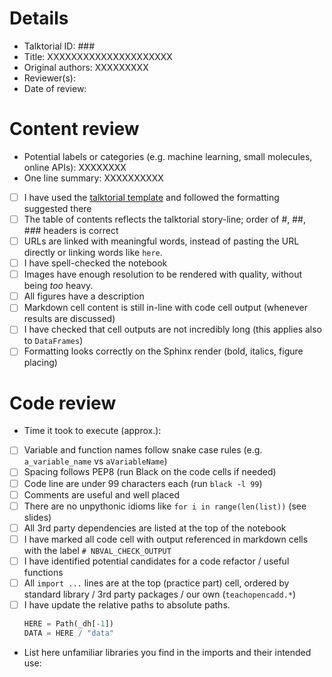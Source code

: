 <!-- Talktorial review template -->
<!-- Thank you very much for helping us improve TeachOpenCADD! -->

# Details

* Talktorial ID: ###
* Title: XXXXXXXXXXXXXXXXXXXXX
* Original authors: XXXXXXXXX
* Reviewer(s):
* Date of review:

# Content review

* Potential labels or categories (e.g. machine learning, small molecules, online APIs): XXXXXXXX
* One line summary: XXXXXXXXXX
* [ ] I have used the [talktorial template](https://github.com/volkamerlab/teachopencadd/blob/master/teachopencadd/talktorials/T000_template/talktorial.ipynb) and followed the formatting suggested there
* [ ] The table of contents reflects the talktorial story-line; order of #, ##, ### headers is correct
* [ ] URLs are linked with meaningful words, instead of pasting the URL directly or linking words like `here`.
* [ ] I have spell-checked the notebook
* [ ] Images have enough resolution to be rendered with quality, without being _too_ heavy.
* [ ] All figures have a description
* [ ] Markdown cell content is still in-line with code cell output (whenever results are discussed)
* [ ] I have checked that cell outputs are not incredibly long (this applies also to `DataFrames`)
* [ ] Formatting looks correctly on the Sphinx render (bold, italics, figure placing)

# Code review

* Time it took to execute (approx.):
* [ ] Variable and function names follow snake case rules (e.g. `a_variable_name` vs `aVariableName`)
* [ ] Spacing follows PEP8 (run Black on the code cells if needed)
* [ ] Code line are under 99 characters each (run `black -l 99`)
* [ ] Comments are useful and well placed
* [ ] There are no unpythonic idioms like `for i in range(len(list))` (see slides)
* [ ] All 3rd party dependencies are listed at the top of the notebook
* [ ] I have marked all code cell with output referenced in markdown cells with the label `# NBVAL_CHECK_OUTPUT`
* [ ] I have identified potential candidates for a code refactor / useful functions
* [ ] All `import ...` lines are at the top (practice part) cell, ordered by standard library / 3rd party packages / our own (`teachopencadd.*`)
* [ ] I have update the relative paths to absolute paths.
  ```python
  HERE = Path(_dh[-1])
  DATA = HERE / "data"
  ```
* List here unfamiliar libraries you find in the imports and their intended use: